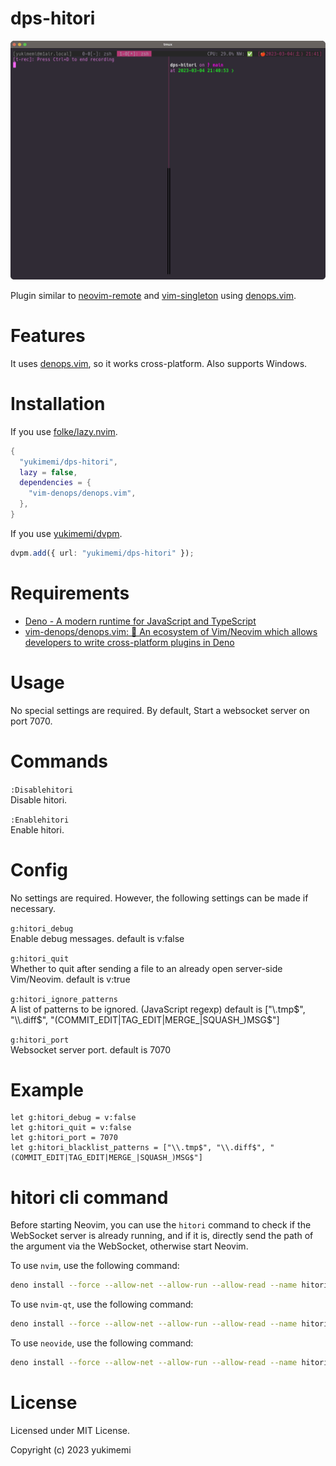 # dps-hitori

<img src="./image.gif">

Plugin similar to [neovim-remote](https://github.com/mhinz/neovim-remote) and
[vim-singleton](https://github.com/thinca/vim-singleton) using
[denops.vim](https://github.com/vim-denops/denops.vim).

# Features

It uses [denops.vim](https://github.com/vim-denops/denops.vim), so it works cross-platform. Also
supports Windows.

# Installation

If you use [folke/lazy.nvim](https://github.com/folke/lazy.nvim).

```lua
{
  "yukimemi/dps-hitori",
  lazy = false,
  dependencies = {
    "vim-denops/denops.vim",
  },
}
```

If you use [yukimemi/dvpm](https://github.com/yukimemi/dvpm).

```typescript
dvpm.add({ url: "yukimemi/dps-hitori" });
```

# Requirements

- [Deno - A modern runtime for JavaScript and TypeScript](https://deno.land/)
- [vim-denops/denops.vim: 🐜 An ecosystem of Vim/Neovim which allows developers to write cross-platform plugins in Deno](https://github.com/vim-denops/denops.vim)

# Usage

No special settings are required. By default, Start a websocket server on port 7070.

# Commands

`:Disablehitori`\
Disable hitori.

`:Enablehitori`\
Enable hitori.

# Config

No settings are required. However, the following settings can be made if necessary.

`g:hitori_debug`\
Enable debug messages. default is v:false

`g:hitori_quit`\
Whether to quit after sending a file to an already open server-side Vim/Neovim. default is v:true

`g:hitori_ignore_patterns`\
A list of patterns to be ignored. (JavaScript regexp) default is ["\\.tmp$", "\\.diff$",
"(COMMIT_EDIT|TAG_EDIT|MERGE_|SQUASH_)MSG$"]

`g:hitori_port`\
Websocket server port. default is 7070

# Example

```vim
let g:hitori_debug = v:false
let g:hitori_quit = v:false
let g:hitori_port = 7070
let g:hitori_blacklist_patterns = ["\\.tmp$", "\\.diff$", "(COMMIT_EDIT|TAG_EDIT|MERGE_|SQUASH_)MSG$"]
```

# hitori cli command

Before starting Neovim, you can use the `hitori` command to check if the WebSocket server is already
running, and if it is, directly send the path of the argument via the WebSocket, otherwise start
Neovim.

To use `nvim`, use the following command:

```sh
deno install --force --allow-net --allow-run --allow-read --name hitori https://raw.githubusercontent.com/yukimemi/dps-hitori/main/cmd/hitori_nvim.ts
```

To use `nvim-qt`, use the following command:

```sh
deno install --force --allow-net --allow-run --allow-read --name hitori https://raw.githubusercontent.com/yukimemi/dps-hitori/main/cmd/hitori_nvim-qt.ts
```

To use `neovide`, use the following command:

```sh
deno install --force --allow-net --allow-run --allow-read --name hitori https://raw.githubusercontent.com/yukimemi/dps-hitori/main/cmd/hitori_neovide.ts
```

# License

Licensed under MIT License.

Copyright (c) 2023 yukimemi
